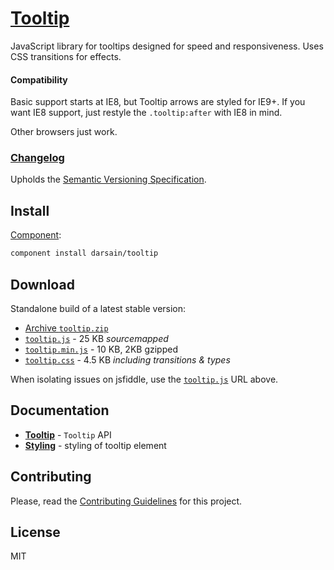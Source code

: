 # [Tooltip](http://darsa.in/sly)

JavaScript library for tooltips designed for speed and responsiveness. Uses CSS transitions for effects.

#### Compatibility

Basic support starts at IE8, but Tooltip arrows are styled for IE9+. If you want IE8 support, just restyle the
`.tooltip:after` with IE8 in mind.

Other browsers just work.

### [Changelog](https://github.com/darsain/tooltip/releases)

Upholds the [Semantic Versioning Specification](http://semver.org/).

## Install

[Component](https://github.com/component/component):

```bash
component install darsain/tooltip
```

## Download

Standalone build of a latest stable version:

- [Archive `tooltip.zip`](http://darsain.github.io/tooltip/dist/tooltip.zip)
- [`tooltip.js`](http://darsain.github.io/tooltip/dist/tooltip.js) - 25 KB *sourcemapped*
- [`tooltip.min.js`](http://darsain.github.io/tooltip/dist/tooltip.min.js) - 10 KB, 2KB gzipped
- [`tooltip.css`](http://darsain.github.io/tooltip/dist/tooltip.css) - 4.5 KB *including transitions & types*

When isolating issues on jsfiddle, use the [`tooltip.js`](http://darsain.github.io/tooltip/dist/tooltip.js) URL above.

## Documentation

- **[Tooltip](https://github.com/darsain/tooltip/wiki/Tooltip)** - `Tooltip` API
- **[Styling](https://github.com/darsain/tooltip/wiki/Styling)** - styling of tooltip element

## Contributing

Please, read the [Contributing Guidelines](CONTRIBUTING.md) for this project.

## License

MIT